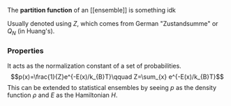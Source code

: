 The **partition function** of an [[ensemble]] is something idk

Usually denoted using $Z$, which comes from German "Zustandsumme" or $Q_{N}$ (in Huang's).
### Properties
It acts as the normalization constant of a set of probabilities.
$$p(x)=\frac{1}{Z}e^{-E(x)/k_{B}T}\qquad Z=\sum_{x} e^{-E(x)/k_{B}T}$$
This can be extended to statistical ensembles by seeing $p$ as the density function $\rho$ and $E$ as the Hamiltonian $H$.